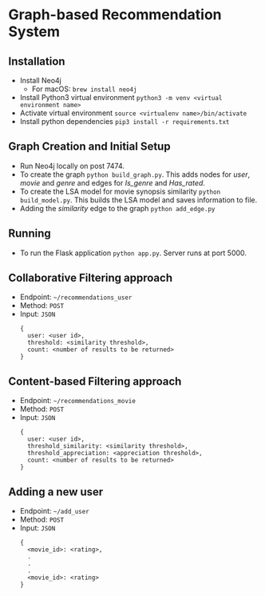 # Graph-based Recommendation System


## Installation

- Install Neo4j
  - For macOS: `brew install neo4j`
- Install Python3 virtual environment `python3 -m venv <virtual environment name>`
- Activate virtual environment `source <virtualenv name>/bin/activate`
- Install python dependencies `pip3 install -r requirements.txt`


## Graph Creation and Initial Setup

- Run Neo4j locally on post 7474.
- To create the graph `python build_graph.py`. This adds nodes for _user_, _movie_ and _genre_ and edges for _Is_genre_ and _Has_rated_.
- To create the LSA model for movie synopsis similarity `python build_model.py`. This builds the LSA model and saves information to file.
- Adding the _similarity_ edge to the graph `python add_edge.py`


## Running

- To run the Flask application `python app.py`. Server runs at port 5000.

## Collaborative Filtering approach

- Endpoint: `~/recommendations_user`
- Method: `POST`
- Input: `JSON`
  ```
  {
    user: <user id>,
    threshold: <similarity threshold>,
    count: <number of results to be returned>
  }
  ```

## Content-based Filtering approach

- Endpoint: `~/recommendations_movie`
- Method: `POST`
- Input: `JSON`
  ```
  {
    user: <user id>,
    threshold_similarity: <similarity threshold>,
    threshold_appreciation: <appreciation threshold>,
    count: <number of results to be returned>
  }
  ```

## Adding a new user

  - Endpoint: `~/add_user`
  - Method: `POST`
  - Input: `JSON`
    ```
    {
      <movie_id>: <rating>,
      .
      .
      .
      <movie_id>: <rating>
    }
    ```
